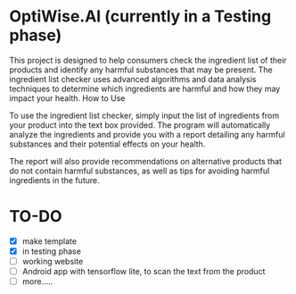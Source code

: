 # OptiWise.AI (currently in a Testing phase)

This project is designed to help consumers check the ingredient list of their products and identify any harmful substances that may be present. The ingredient list checker uses advanced algorithms and data analysis techniques to determine which ingredients are harmful and how they may impact your health.
How to Use

To use the ingredient list checker, simply input the list of ingredients from your product into the text box provided. The program will automatically analyze the ingredients and provide you with a report detailing any harmful substances and their potential effects on your health.

The report will also provide recommendations on alternative products that do not contain harmful substances, as well as tips for avoiding harmful ingredients in the future.

# TO-DO
- [x] make template
- [x] in testing phase
- [ ] working website
- [ ] Android app with tensorflow lite, to scan the text from the product
- [ ] more.....
